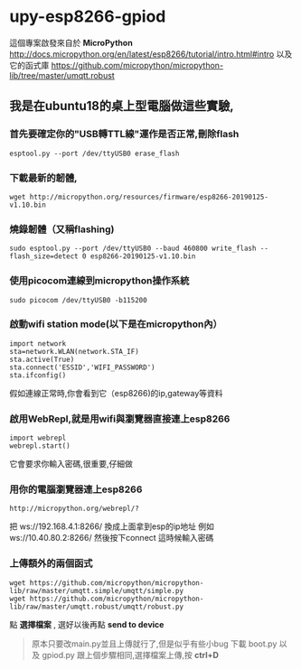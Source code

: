 # upy-esp8266-gpiod
這個專案啟發來自於 **MicroPython** http://docs.micropython.org/en/latest/esp8266/tutorial/intro.html#intro
以及它的函式庫 https://github.com/micropython/micropython-lib/tree/master/umqtt.robust

## 我是在ubuntu18的桌上型電腦做這些實驗,

### 首先要確定你的"USB轉TTL線"運作是否正常,刪除flash 
```
esptool.py --port /dev/ttyUSB0 erase_flash
```

### 下載最新的韌體,
```
wget http://micropython.org/resources/firmware/esp8266-20190125-v1.10.bin
```

### 燒錄韌體（又稱flashing)
```
sudo esptool.py --port /dev/ttyUSB0 --baud 460800 write_flash --flash_size=detect 0 esp8266-20190125-v1.10.bin
```

### 使用picocom連線到micropython操作系統
```
sudo picocom /dev/ttyUSB0 -b115200
```

### 啟動wifi station mode(以下是在micropython內）
```
import network
sta=network.WLAN(network.STA_IF)
sta.active(True)
sta.connect('ESSID','WIFI_PASSWORD')
sta.ifconfig()
```
假如連線正常時,你會看到它（esp8266)的ip,gateway等資料

### 啟用WebRepl,就是用wifi與瀏覽器直接連上esp8266
```
import webrepl
webrepl.start()
```
它會要求你輸入密碼,很重要,仔細做

### 用你的電腦瀏覽器連上esp8266
```
http://micropython.org/webrepl/?
```
把 ws://192.168.4.1:8266/ 換成上面拿到esp的ip地址 例如 ws://10.40.80.2:8266/
然後按下connect
這時候輸入密碼

### 上傳額外的兩個函式
```
wget https://github.com/micropython/micropython-lib/raw/master/umqtt.simple/umqtt/simple.py
wget https://github.com/micropython/micropython-lib/raw/master/umqtt.robust/umqtt/robust.py
```
點 **選擇檔案** , 選好以後再點 **send to device**

>原本只要改main.py並且上傳就行了,但是似乎有些小bug
>下載 boot.py 以及 gpiod.py
>跟上個步驟相同,選擇檔案上傳,按 **ctrl+D** 
